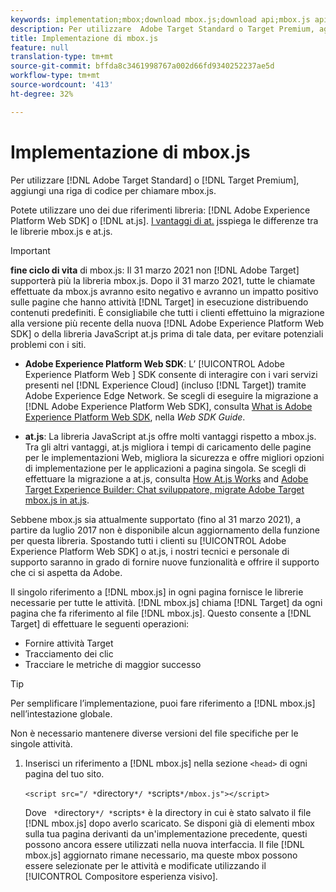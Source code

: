 ```yaml
---
keywords: implementation;mbox;download mbox.js;download api;mbox.js api
description: Per utilizzare  Adobe Target Standard o Target Premium, aggiungete una riga di codice per chiamare mbox.js.
title: Implementazione di mbox.js
feature: null
translation-type: tm+mt
source-git-commit: bffda8c3461998767a002d66fd9340252237ae5d
workflow-type: tm+mt
source-wordcount: '413'
ht-degree: 32%

---
```



# Implementazione di mbox.js

Per utilizzare [!DNL Adobe Target Standard] o [!DNL Target Premium], aggiungi una riga di codice per chiamare mbox.js.

Potete utilizzare uno dei due riferimenti libreria: [!DNL Adobe Experience Platform Web SDK] o [!DNL at.js]. [I vantaggi di at.](/help/c-implementing-target/c-implementing-target-for-client-side-web/t-mbox-download/c-target-atjs-implementation/target-atjs-implementation.md#benefits) jsspiega le differenze tra le librerie mbox.js e at.js.

>[!IMPORTANT]
>
>**fine ciclo di vita** di mbox.js: Il 31 marzo 2021 non  [!DNL Adobe Target] supporterà più la libreria mbox.js. Dopo il 31 marzo 2021, tutte le chiamate effettuate da mbox.js avranno esito negativo e avranno un impatto positivo sulle pagine che hanno attività [!DNL Target] in esecuzione distribuendo contenuti predefiniti. È consigliabile che tutti i clienti effettuino la migrazione alla versione più recente della nuova [!DNL Adobe Experience Platform Web SDK] o della libreria JavaScript at.js prima di tale data, per evitare potenziali problemi con i siti.
>
>* **Adobe Experience Platform Web SDK**: L’ [!UICONTROL Adobe Experience Platform Web ] SDK consente di interagire con i vari servizi presenti nel  [!DNL Experience Cloud] (incluso  [!DNL Target]) tramite Adobe Experience Edge Network. Se scegli di eseguire la migrazione a [!DNL Adobe Experience Platform Web SDK], consulta [What is Adobe Experience Platform Web SDK](/help/c-implementing-target/c-implementing-target-for-client-side-web/aep-web-sdk.md), nella *Web SDK Guide*.
   >
   >
* **at.js**: La libreria JavaScript at.js offre molti vantaggi rispetto a mbox.js. Tra gli altri vantaggi, at.js migliora i tempi di caricamento delle pagine per le implementazioni Web, migliora la sicurezza e offre migliori opzioni di implementazione per le applicazioni a pagina singola. Se scegli di effettuare la migrazione a at.js, consulta [How At.js Works](/help/c-implementing-target/c-implementing-target-for-client-side-web/c-how-atjs-works/how-atjs-works.md) and [ Adobe Target Experience Builder: Chat sviluppatore, migrate  Adobe Target mbox.js in at.js](https://seminars.adobeconnect.com/ptdo6mfo6qn6/?proto=true).
>
>
Sebbene mbox.js sia attualmente supportato (fino al 31 marzo 2021), a partire da luglio 2017 non è disponibile alcun aggiornamento della funzione per questa libreria. Spostando tutti i clienti su [!UICONTROL Adobe Experience Platform Web SDK] o at.js, i nostri tecnici e personale di supporto saranno in grado di fornire nuove funzionalità e offrire il supporto che ci si aspetta da  Adobe.

Il singolo riferimento a [!DNL mbox.js] in ogni pagina fornisce le librerie necessarie per tutte le attività. [!DNL mbox.js] chiama [!DNL Target] da ogni pagina che fa riferimento al file [!DNL mbox.js]. Questo consente a [!DNL Target] di effettuare le seguenti operazioni:

* Fornire attività Target
* Tracciamento dei clic
* Tracciare le metriche di maggior successo

>[!TIP]
>
>Per semplificare l’implementazione, puoi fare riferimento a [!DNL mbox.js] nell’intestazione globale.

Non è necessario mantenere diverse versioni del file specifiche per le singole attività.

1. Inserisci un riferimento a [!DNL mbox.js] nella sezione `<head>` di ogni pagina del tuo sito.

   `<script src="/ *`directory`*/ *`scripts`*/mbox.js"></script>`

   Dove ` *`directory`*/ *`scripts`*` è la directory in cui è stato salvato il file [!DNL mbox.js] dopo averlo scaricato. 
Se disponi già di elementi mbox sulla tua pagina derivanti da un&#39;implementazione precedente, questi possono ancora essere utilizzati nella nuova interfaccia. Il file [!DNL mbox.js] aggiornato rimane necessario, ma queste mbox possono essere selezionate per le attività e modificate utilizzando il [!UICONTROL Compositore esperienza visivo].